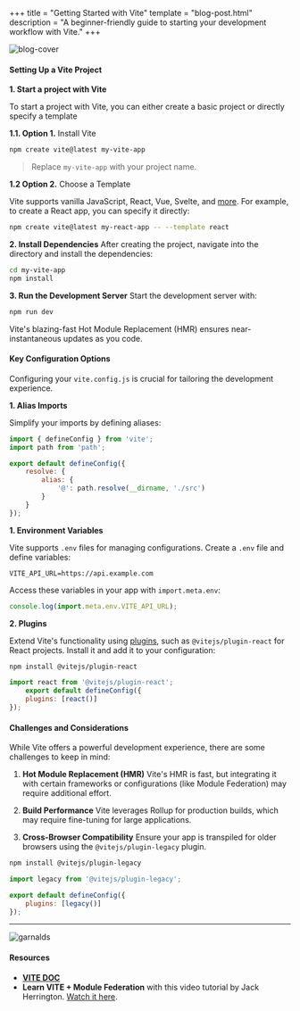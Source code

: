 +++
title = "Getting Started with Vite"
template = "blog-post.html"
description = "A beginner-friendly guide to starting your development workflow with Vite."
+++

![blog-cover](/images/blog/2024-08-02/vite.png)
<h4><b>Setting Up a Vite Project</b></h4>

**1. Start a project with Vite**

To start a project with Vite, you can either create a basic project or directly specify a template

**1.1. Option 1.** Install Vite

```sh
npm create vite@latest my-vite-app
```
> Replace `my-vite-app` with your project name.

**1.2 Option 2.** Choose a Template

Vite supports vanilla JavaScript, React, Vue, Svelte, and <a href="https://vite.dev/guide/#scaffolding-your-first-vite-project" target="_blank">more</a>. For example, to create a React app, you can specify it directly:

```sh
npm create vite@latest my-react-app -- --template react
```

**2. Install Dependencies**
After creating the project, navigate into the directory and install the dependencies:

```sh
cd my-vite-app
npm install
```
**3. Run the Development Server**
Start the development server with:

```sh
npm run dev
```
Vite's blazing-fast Hot Module Replacement (HMR) ensures near-instantaneous updates as you
code.
<h4><b>Key Configuration Options</b></h4>

Configuring your `vite.config.js` is crucial for tailoring the development experience.

**1. Alias Imports**

Simplify your imports by defining aliases:

```js
import { defineConfig } from 'vite';
import path from 'path';

export default defineConfig({
    resolve: {
        alias: {
            '@': path.resolve(__dirname, './src')
        }
    }
});
```

**1. Environment Variables**

Vite supports `.env` files for managing configurations. Create a `.env` file and define variables:

```env
VITE_API_URL=https://api.example.com
```
Access these variables in your app with `import.meta.env`:

```js
console.log(import.meta.env.VITE_API_URL);
```

**2. Plugins**

Extend Vite's functionality using <a href="https://vite.dev/plugins/#plugins" target="_blank">plugins</a>, such as `@vitejs/plugin-react` for React projects. Install it and add it to your configuration:

```sh
npm install @vitejs/plugin-react
```

```javascript
import react from '@vitejs/plugin-react';
    export default defineConfig({
    plugins: [react()]
});
```
<h4><b>Challenges and Considerations</b></h4>
While Vite offers a powerful development experience, there are some challenges to keep in mind:

1. **Hot Module Replacement (HMR)**
Vite's HMR is fast, but integrating it with certain frameworks or configurations (like Module
Federation) may require additional effort.

2. **Build Performance**
Vite leverages Rollup for production builds, which may require fine-tuning for large applications.

3. **Cross-Browser Compatibility**
Ensure your app is transpiled for older browsers using the `@vitejs/plugin-legacy` plugin.

```sh
npm install @vitejs/plugin-legacy
```

```js
import legacy from '@vitejs/plugin-legacy';

export default defineConfig({
    plugins: [legacy()]
});
```

---

![garnalds](/images/blog/general/garlands.png)

<h4>Resources</h4>

- <a target="_blank" href="https://vite.dev/"><b>VITE DOC</b></a>
- **Learn VITE + Module Federation** with this video tutorial by Jack Herrington. <a target="_blank" href="https://vite.dev/">Watch it here</a>.